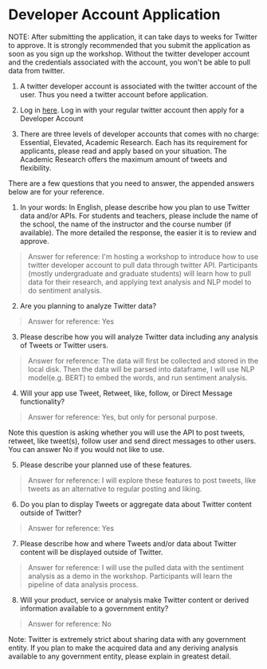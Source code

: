 # Developer Account Application

NOTE: After submitting the application, it can take days to weeks for Twitter to approve. It is strongly recommended that you submit the application as soon as you sign up the workshop. Without the twitter developer account and the credentials associated with the account, you won't be able to pull data from twitter.

1. A twitter developer account is associated with the twitter account of the user. Thus you need a twitter account before application.

2. Log in [here](https://developers.twitter.com). Log in with your regular twitter account  then apply for a Developer Account

3. There are three levels of developer accounts that comes with no charge: Essential, Elevated, Academic Research. Each has its requirement for applicants, please read and apply based on your situation. The Academic Research offers the maximum amount of tweets and flexibility.

There are a few questions that you need to answer, the appended answers below are for your reference.

1. In your words: In English, please describe how you plan to use Twitter data and/or APIs. For students and teachers, please include the name of the school, the name of the instructor and the course number (if available). The more detailed the response, the easier it is to review and approve.

> Answer for reference: I'm hosting a workshop to introduce how to use twitter developer account to pull data through twitter API. Participants (mostly undergraduate and graduate students) will learn how to pull data for their research, and applying text analysis and NLP model to do sentiment analysis.

2. Are you planning to analyze Twitter data?
> Answer for reference: Yes

3. Please describe how you will analyze Twitter data including any analysis of Tweets or Twitter users.
> Answer for reference: The data will first be collected and stored in the local disk. Then the data will be parsed into dataframe, I will use NLP model(e.g. BERT) to embed the words, and run sentiment analysis.

4. Will your app use Tweet, Retweet, like, follow, or Direct Message functionality?
> Answer for reference: Yes, but only for personal purpose.

Note this question is asking whether you will use the API to post tweets, retweet, like tweet(s), follow user and send direct messages to other users. You can answer No if you would not like to use.

5. Please describe your planned use of these features.
> Answer for reference: I will explore these features to post tweets, like tweets as an alternative to regular posting and liking.

6. Do you plan to display Tweets or aggregate data about Twitter content outside of Twitter?
> Answer for reference: Yes

7. Please describe how and where Tweets and/or data about Twitter content will be displayed outside of Twitter.
> Answer for reference: I will use the pulled data with the sentiment analysis as a demo in the workshop. Participants will learn the pipeline of data analysis process.

8. Will your product, service or analysis make Twitter content or derived information available to a government entity?
> Answer for reference: No

Note: Twitter is extremely strict about sharing data with any government entity. If you plan to make the acquired data and any deriving analysis available to any government entity, please explain in greatest detail.
